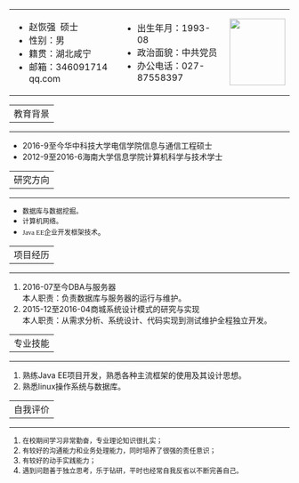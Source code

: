 <table class="basic_table" cellspacing="0" cellpadding="0" border="0" width="100%">
    <tbody>
        <tr>
            <td class="basic_td1">
            <ul>
                <li><span class="basic_name">赵恢强</span>&nbsp; <span>硕士<br />
                </span></li>
                <li><span>性别：男<br />
                </span></li>
                <li><span>籍贯：湖北咸宁<br />
                </span></li>
                <li><span>邮箱：346091714<img src="/image/at.gif" alt="" />qq.com<br />
                </span></li>
            </ul>
            </td>
            <td class="basic_td2">
            <ul>
                <li><span>出生年月：1993-08</span></li>
                <li><span>政治面貌：中共党员<br />
                </span></li>
                <li><span>办公电话：027-87558397</span></li>
            </ul>
            </td>
            <td style="text-align: right"><img src="https://cmis.csdc.info/upload/selfspace/zhaohq/image/20170421203713546.JPG" class="imgline" height="120" width="100" alt="" /></td>
        </tr>
    </tbody
</table>

<div class="main_content">
<table>
    <tbody>
        <tr>
            <td class="main_title">教育背景</td>
        </tr>
    </tbody>
</table>
</div>
    
<hr size="1" color="#979797" width="100%" />
<div class="main_detail">
<ul>
    <li><span>2016-9至今</span><span>华中科技大学</span><span>电信学院</span><span>信息与通信工程</span><span>硕士</span></li>
    <li><span>2012-9至2016-6</span><span>海南大学</span><span>信息学院</span><span>计算机科学与技术</span><span>学士<br />
        </span></li>
</ul>
</div>

<div class="main_content">
<table>
    <tbody>
        <tr>
            <td class="main_title">研究方向</td>
        </tr>
    </tbody>
</table>
</div>

<hr size="1" color="#979797" width="100%" />
<div class="main_detail">
    <ul>
        <li><span style="font-size:9.0pt;font-family:宋体;
    mso-ascii-font-family:&quot;Times New Roman&quot;;mso-hansi-font-family:&quot;Times New Roman&quot;;
    mso-bidi-font-family:&quot;Times New Roman&quot;;mso-font-kerning:1.0pt;mso-ansi-language:
    EN-US;mso-fareast-language:ZH-CN;mso-bidi-language:AR-SA">数据库与数据挖掘。</span></span></li>
        <li><span><span style="font-size:9.0pt;font-family:宋体;
    mso-ascii-font-family:&quot;Times New Roman&quot;;mso-hansi-font-family:&quot;Times New Roman&quot;;
    mso-bidi-font-family:&quot;Times New Roman&quot;;mso-font-kerning:1.0pt;mso-ansi-language:
    EN-US;mso-fareast-language:ZH-CN;mso-bidi-language:AR-SA">计算机网络。</span></span></li>
        <li><span><span style="font-size:9.0pt;font-family:&quot;Times New Roman&quot;,serif;
    mso-fareast-font-family:宋体;mso-font-kerning:1.0pt;mso-ansi-language:EN-US;
    mso-fareast-language:ZH-CN;mso-bidi-language:AR-SA" lang="EN-US">Java EE</span><span style="font-size:9.0pt;font-family:宋体;mso-ascii-font-family:&quot;Times New Roman&quot;;
    mso-hansi-font-family:&quot;Times New Roman&quot;;mso-bidi-font-family:&quot;Times New Roman&quot;;
    mso-font-kerning:1.0pt;mso-ansi-language:EN-US;mso-fareast-language:ZH-CN;
    mso-bidi-language:AR-SA">企业开发框架技术</span>。</span></li>
</ul>
</div>

<div class="main_content">
<table>
    <tbody>
        <tr>
            <td class="main_title">项目经历</td>
        </tr>
    </tbody>
</table>
</div>


<hr size="1" color="#979797" width="100%" />
<div class="main_detail">
<ol>
    <li><span class="time1">2016-07至今</span><span class="name1">DBA与服务器</span><br />
    <span>本人职责：负责数据库与服务器的运行与维护。</span></li>
    <li><span class="time1">2015-12至2016-04</span><span class="name1">商城系统设计模式的研究与实现</span><br />
    <span>本人职责：从需求分析、系统设计、代码实现到测试维护全程独立开发。</span></li>
</ol>
</div>

<div class="main_content">
<table>
    <tbody>
        <tr>
            <td class="main_title">专业技能</td>
        </tr>
    </tbody>
</table>
</div>

<hr size="1" color="#979797" width="100%" />
<div class="main_detail">
<ol>
    <li><span>熟练Java EE项目开发，熟悉各种主流框架的使用及其设计思想。</span></li>
    <li><span>熟悉linux操作系统与数据库。</span></li>
</ol>
</div>

<div class="main_content">
<table>
    <tbody>
        <tr>
            <td class="main_title">自我评价</td>
        </tr>
    </tbody>
</table>
</div>

<hr size="1" color="#979797" width="100%" />
<div class="main_detail">
<ol>
    <li><span><span style="font-size:9.0pt;font-family:宋体;mso-ascii-font-family:&quot;Times New Roman&quot;;
    mso-hansi-font-family:&quot;Times New Roman&quot;">在校期间学习非常勤奋，专业理论知识很扎实；</span></li>
    <li><span style="font-size:9.0pt;
    font-family:宋体;mso-ascii-font-family:&quot;Times New Roman&quot;;mso-hansi-font-family:
    &quot;Times New Roman&quot;">有较好的沟通能力和业务处理能力，同时培养了很强的责任意识；</span></li>
    <li><span style="font-size:9.0pt;font-family:
    宋体;mso-ascii-font-family:&quot;Times New Roman&quot;;mso-hansi-font-family:&quot;Times New Roman&quot;">有较好的动手实践能力；</span></li>
    <li><span style="font-size:9.0pt;font-family:宋体;mso-ascii-font-family:&quot;Times New Roman&quot;;
    mso-hansi-font-family:&quot;Times New Roman&quot;;mso-bidi-font-family:&quot;Times New Roman&quot;;
    mso-font-kerning:1.0pt;mso-ansi-language:EN-US;mso-fareast-language:ZH-CN;
    mso-bidi-language:AR-SA">遇到问题善于独立思考，乐于钻研，平时也经常自我反省以不断完善自己。</span></li>
</ol>
</div>

<p>&nbsp;</p>

